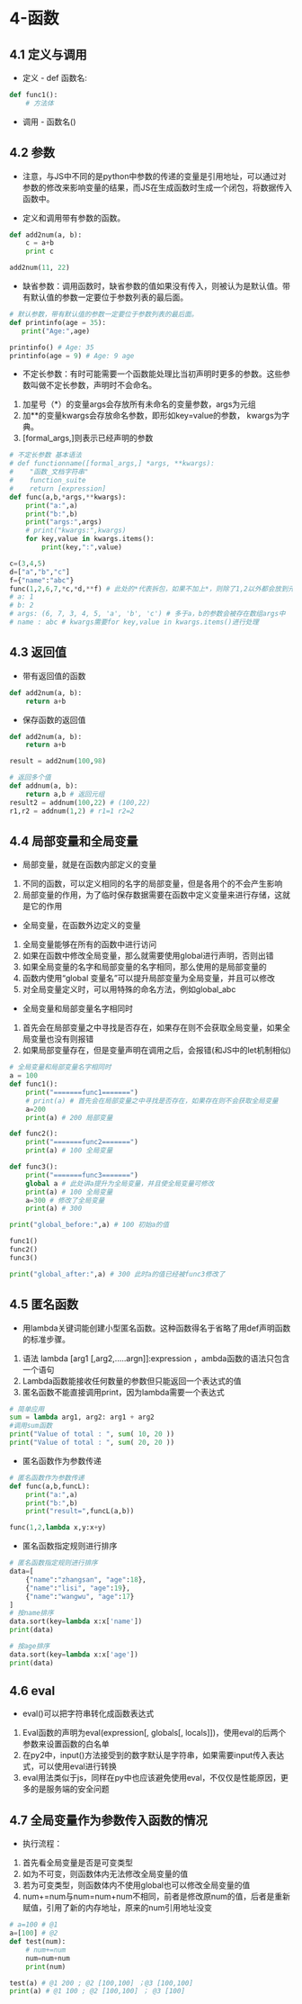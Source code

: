 # 4-函数

## 4.1 定义与调用

* 定义 - def 函数名:

```python
def func1():
    # 方法体
```

* 调用 - 函数名()

## 4.2 参数

* 注意，与JS中不同的是python中参数的传递的变量是引用地址，可以通过对参数的修改来影响变量的结果，而JS在生成函数时生成一个闭包，将数据传入函数中。

* 定义和调用带有参数的函数。

```python
def add2num(a, b):
    c = a+b
    print c

add2num(11, 22)
```

* 缺省参数：调用函数时，缺省参数的值如果没有传入，则被认为是默认值。带有默认值的参数一定要位于参数列表的最后面。

```python
# 默认参数，带有默认值的参数一定要位于参数列表的最后面。
def printinfo(age = 35):
   print("Age:",age)

printinfo() # Age: 35
printinfo(age = 9) # Age: 9 age
```

* 不定长参数：有时可能需要一个函数能处理比当初声明时更多的参数。这些参数叫做不定长参数，声明时不会命名。
1. 加星号（*）的变量args会存放所有未命名的变量参数，args为元组
2. 加**的变量kwargs会存放命名参数，即形如key=value的参数， kwargs为字典。
3. [formal_args,]则表示已经声明的参数

```python
# 不定长参数 基本语法
# def functionname([formal_args,] *args, **kwargs):
#    "函数_文档字符串"
#    function_suite
#    return [expression]
def func(a,b,*args,**kwargs):
    print("a:",a)
    print("b:",b)
    print("args:",args)
    # print("kwargs:",kwargs)
    for key,value in kwargs.items():
        print(key,":",value)

c=(3,4,5)
d=["a","b","c"]
f={"name":"abc"}
func(1,2,6,7,*c,*d,**f) # 此处的*代表拆包，如果不加上*，则除了1,2以外都会放到元组中
# a: 1
# b: 2
# args: (6, 7, 3, 4, 5, 'a', 'b', 'c') # 多于a，b的参数会被存在数组args中
# name : abc # kwargs需要for key,value in kwargs.items()进行处理
```

## 4.3 返回值

* 带有返回值的函数

```python
def add2num(a, b):
    return a+b
```

* 保存函数的返回值

```python
def add2num(a, b):
    return a+b

result = add2num(100,98)

# 返回多个值
def addnum(a, b):
    return a,b # 返回元组
result2 = addnum(100,22) # (100,22)
r1,r2 = addnum(1,2) # r1=1 r2=2
```

## 4.4 局部变量和全局变量

* 局部变量，就是在函数内部定义的变量
1. 不同的函数，可以定义相同的名字的局部变量，但是各用个的不会产生影响
2. 局部变量的作用，为了临时保存数据需要在函数中定义变量来进行存储，这就是它的作用

* 全局变量，在函数外边定义的变量
1. 全局变量能够在所有的函数中进行访问
2. 如果在函数中修改全局变量，那么就需要使用global进行声明，否则出错
3. 如果全局变量的名字和局部变量的名字相同，那么使用的是局部变量的
4. 函数内使用“global 变量名”可以提升局部变量为全局变量，并且可以修改
5. 对全局变量定义时，可以用特殊的命名方法，例如global_abc

* 全局变量和局部变量名字相同时
1. 首先会在局部变量之中寻找是否存在，如果存在则不会获取全局变量，如果全局变量也没有则报错
2. 如果局部变量存在，但是变量声明在调用之后，会报错(和JS中的let机制相似)

```python
# 全局变量和局部变量名字相同时
a = 100
def func1():
    print("=======func1=======")
    # print(a) # 首先会在局部变量之中寻找是否存在，如果存在则不会获取全局变量
    a=200
    print(a) # 200 局部变量

def func2():
    print("=======func2=======")
    print(a) # 100 全局变量

def func3():
    print("=======func3=======")
    global a # 此处讲a提升为全局变量，并且使全局变量可修改
    print(a) # 100 全局变量
    a=300 # 修改了全局变量
    print(a) # 300

print("global_before:",a) # 100 初始a的值

func1()
func2()
func3()

print("global_after:",a) # 300 此时a的值已经被func3修改了
```

## 4.5 匿名函数

* 用lambda关键词能创建小型匿名函数。这种函数得名于省略了用def声明函数的标准步骤。
1. 语法 lambda [arg1 [,arg2,.....argn]]:expression ，ambda函数的语法只包含一个语句
2. Lambda函数能接收任何数量的参数但只能返回一个表达式的值
3. 匿名函数不能直接调用print，因为lambda需要一个表达式

```python
# 简单应用
sum = lambda arg1, arg2: arg1 + arg2
#调用sum函数
print("Value of total : ", sum( 10, 20 ))
print("Value of total : ", sum( 20, 20 ))
```

* 匿名函数作为参数传递

```python
# 匿名函数作为参数传递
def func(a,b,funcL):
    print("a:",a)
    print("b:",b)
    print("result=",funcL(a,b))

func(1,2,lambda x,y:x+y)
```

* 匿名函数指定规则进行排序

```python
# 匿名函数指定规则进行排序
data=[
    {"name":"zhangsan", "age":18},
    {"name":"lisi", "age":19},
    {"name":"wangwu", "age":17}
]
# 按name排序
data.sort(key=lambda x:x['name'])
print(data)

# 按age排序
data.sort(key=lambda x:x['age'])
print(data)
```

## 4.6 eval

* eval()可以把字符串转化成函数表达式
1. Eval函数的声明为eval(expression[, globals[, locals]])，使用eval的后两个参数来设置函数的白名单
2. 在py2中，input()方法接受到的数字默认是字符串，如果需要input传入表达式，可以使用eval进行转换
3. eval用法类似于js，同样在py中也应该避免使用eval，不仅仅是性能原因，更多的是服务端的安全问题

## 4.7 全局变量作为参数传入函数的情况

* 执行流程：
1. 首先看全局变量是否是可变类型
2. 如为不可变，则函数体内无法修改全局变量的值
3. 若为可变类型，则函数体内不使用global也可以修改全局变量的值
4. num+=num与num=num+num不相同，前者是修改原num的值，后者是重新赋值，引用了新的内存地址，原来的num引用地址没变

```python
# a=100 # @1
a=[100] # @2
def test(num):
    # num+=num
    num=num+num
    print(num)

test(a) # @1 200 ; @2 [100,100] ；@3 [100,100]
print(a) # @1 100 ; @2 [100,100] ； @3 [100]
```